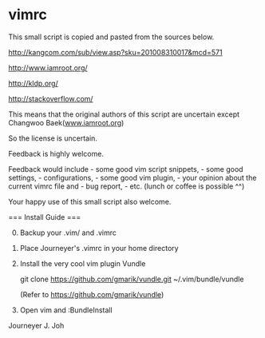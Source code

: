 vimrc
=====


This small script is copied and pasted from the sources below.

http://kangcom.com/sub/view.asp?sku=201008310017&mcd=571

http://www.iamroot.org/

http://kldp.org/

http://stackoverflow.com/

This means that the original authors of this script are uncertain except Changwoo Baek(www.iamroot.org)

So the license is uncertain.

Feedback is highly welcome.

Feedback would include 
	- some good vim script snippets, 
	- some good settings, 
	- configurations, 
	- some good vim plugin,
	- your opinion about the current vimrc file and 
	- bug report, 
	- etc. (lunch or coffee is possible ^^)

Your happy use of this small script also welcome.


=== Install Guide ===

0. Backup your .vim/ and .vimrc

1. Place Journeyer's .vimrc in your home directory

2. Install the very cool vim plugin Vundle

	git clone https://github.com/gmarik/vundle.git ~/.vim/bundle/vundle

	(Refer to https://github.com/gmarik/vundle)

3. Open vim and :BundleInstall


Journeyer J. Joh

